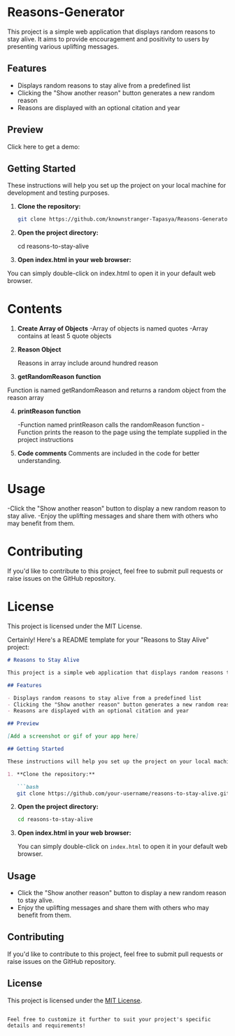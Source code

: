 # Reasons-Generator

This project is a simple web application that displays random reasons to stay alive. It aims to provide encouragement and positivity to users by presenting various uplifting messages.

## Features

- Displays random reasons to stay alive from a predefined list
- Clicking the "Show another reason" button generates a new random reason
- Reasons are displayed with an optional citation and year

## Preview

Click here to get a demo:

## Getting Started

These instructions will help you set up the project on your local machine for development and testing purposes.

1. **Clone the repository:**

   ```bash
   git clone https://github.com/knownstranger-Tapasya/Reasons-Generator.git

2. **Open the project directory:**

    cd reasons-to-stay-alive

3. **Open index.html in your web browser:** 

You can simply double-click on index.html to open it in your default web browser.


# Contents 

1. **Create Array of Objects**
   -Array of objects is named quotes
   -Array contains at least 5 quote objects

   
2. **Reason Object**
   
   Reasons in array include around hundred reason


3. **getRandomReason function**
   
 Function is named getRandomReason and returns a random object from the reason array
 

4. **printReason function**

   -Function named printReason calls the randomReason function
   -Function prints the reason to the page using the template supplied in the project instructions

   
5. **Code comments**
 Comments are included in the code for better understanding.


# Usage

  -Click the "Show another reason" button to display a new random reason to stay alive.
  -Enjoy the uplifting messages and share them with others who may benefit from them.

# Contributing
If you'd like to contribute to this project, feel free to submit pull requests or raise issues on the GitHub repository.

# License
This project is licensed under the MIT License.

Certainly! Here's a README template for your "Reasons to Stay Alive" project:

```markdown
# Reasons to Stay Alive

This project is a simple web application that displays random reasons to stay alive. It aims to provide encouragement and positivity to users by presenting various uplifting messages.

## Features

- Displays random reasons to stay alive from a predefined list
- Clicking the "Show another reason" button generates a new random reason
- Reasons are displayed with an optional citation and year

## Preview

[Add a screenshot or gif of your app here]

## Getting Started

These instructions will help you set up the project on your local machine for development and testing purposes.

1. **Clone the repository:**

   ```bash
   git clone https://github.com/your-username/reasons-to-stay-alive.git
   ```

2. **Open the project directory:**

   ```bash
   cd reasons-to-stay-alive
   ```

3. **Open index.html in your web browser:** 

   You can simply double-click on `index.html` to open it in your default web browser.

## Usage

- Click the "Show another reason" button to display a new random reason to stay alive.
- Enjoy the uplifting messages and share them with others who may benefit from them.

## Contributing

If you'd like to contribute to this project, feel free to submit pull requests or raise issues on the GitHub repository.

## License

This project is licensed under the [MIT License](LICENSE).
```

Feel free to customize it further to suit your project's specific details and requirements!








 
